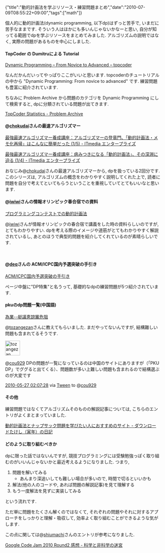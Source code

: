 {"title":"動的計画法を学ぶリソース・練習問題まとめ","date":"2010-07-09T08:55:22+09:00","tags":["math"]}

<!-- DATE: 2010-07-08T23:55:22+00:00 -->
<!-- OLDURL: http://d.hatena.ne.jp/cou929_la/20100708/ -->


<div class="section">
<p>個人的に動的計画法(dynamic programming, 以下dp)はずっと苦手で, いまだに苦手なままです. そういう人はほかにも多いんじゃないかなーと思い, 自分が知ってる範囲でdpを学ぶリソースをまとめてみました. アルゴリズムの説明ではなく, 実際の問題があるものを中心にしました.</p>
<h4>TopCoder の Dumitruによる Tutorial</h4>
<p><a href="http://www.topcoder.com/tc?module=Static&d1=tutorials&d2=dynProg" target="_blank">Dynamic Programming – From Novice to Advanced  –  topcoder</a></p>
<p>なんだかんだいってやっぱりここがいいと思います. topcoderのチュートリアルの中から "Dynamic Programming: From novice to advanced" です. 練習問題も豊富に紹介されています.</p>
<p>ちなみに Problem Archive から問題のカテゴリを Dynamic Programming にして検索すると, dpに分類されている問題が出てきます.</p>
<p><a href="http://www.topcoder.com/tc?module=ProblemArchive&sr=&er=&sc=&sd=&class=&cat=Dynamic+Programming&div1l=&div2l=&mind1s=&mind2s=&maxd1s=&maxd2s=&wr=" target="_blank">TopCoder Statistics - Problem Archive</a></p>
<h4>@<a class="twitter-user-screen-name" href="http://twitter.com/chokudai">chokudai</a>さんの最速アルゴリズマー</h4>
<p><a href="http://www.itmedia.co.jp/enterprise/articles/1003/06/news002.html" target="_blank"> 最強最速アルゴリズマー養成講座：アルゴリズマーの登竜門、「動的計画法・メモ化再帰」はこんなに簡単だった (1/5) - ITmedia エンタープライズ</a></p>
<p><a href="http://www.itmedia.co.jp/enterprise/articles/1005/15/news002.html" target="_blank"> 最強最速アルゴリズマー養成講座：病みつきになる「動的計画法」、その深淵に迫る (1/4) - ITmedia エンタープライズ</a></p>
<p>おなじみ@<a class="twitter-user-screen-name" href="http://twitter.com/chokudai">chokudai</a>さんの最速アルゴリズマーから, dpを扱っている2回分です. このシリーズは, アルゴリズムの概念をわかりやすく説明してくれた上で, 読者に問題を自分で考えてといてもらうということを重視していてとてもいいなと思います.</p>
<h4>@<a class="twitter-user-screen-name" href="http://twitter.com/iwiwi">iwiwi</a>さんの情報オリンピック春合宿での資料</h4>
<p><a href="http://www.slideshare.net/iwiwi/ss-3578511" target="_blank">プログラミングコンテストでの動的計画法</a></p>
<p>@<a class="twitter-user-screen-name" href="http://twitter.com/iwiwi">iwiwi</a>さんが情報オリンピックの春合宿で講義をした時の資料らしいのですが, とてもわかりやすい. dpを考える際のイメージや道筋がとてもわかりやすく解説されているし, あとのほうで典型的問題を紹介してくれているのが素晴らしいです.</p>
<br>

<h4>@<a class="twitter-user-screen-name" href="http://twitter.com/deq">deq</a>さんの ACM/ICPC国内予選突破の手引き</h4>
<p><a href="http://www.deqnotes.net/acmicpc/" target="_blank">ACM/ICPC国内予選突破の手引き</a></p>
<p>ページ中盤に"DP特集"と名うって, 基礎的なdpの練習問題が5つ紹介されています.</p>
<h4>pkuのdp問題一覧(中国語)</h4>
<p><a href="http://hi.baidu.com/xiaohanhoho/blog/item/93699150b5dc0110377abe25.html" target="_blank">為業--艇議恵諒竃危阻</a></p>
<p>@<a class="twitter-user-screen-name" href="http://twitter.com/tozangezan">tozangezan</a>さんに教えてもらいました. まだやってないんですが, 結構難しい問題も含まれてるそうです.</p>
<div class="twitter-detail twitter-detail-left">
  <div class="twitter-detail-user">
    <a class="twitter-user-screen-name" href="http://twitter.com/tozangezan">
      <img src="http://a1.twimg.com/profile_images/937938442/twiticon_clash_normal.png" alt="tozangezan" height="48" width="48" onerror="this.parentNode.replaceChild(document.createTextNode(this.getAttribute('alt')), this);" >
    </a>
  </div>
  <div class="twitter-detail-tweet">
    <p class="twitter-detail-text">
      @<a class="twitter-user-screen-name" href="http://twitter.com/cou929" target="_top">cou929</a> DPの問題が一覧になっているのは中国のサイトにありますが（「PKU DP」でググると出てくる）、問題数が多い上難しい問題も含まれるので結構選ぶのが大変です
    </p>
    <p class="twitter-detail-info">
      <a href="http://twitter.com/tozangezan/status/14776215671" class="twitter-detail-info-permalink"><span class="twitter-detail-info-date">2010-05-27</span> <span class="twitter-detail-info-time">02:07:28</span></a> <span class="twitter-detail-info-source">via <a href="http://sourceforge.jp/projects/tween/wiki/FrontPage" rel="nofollow">Tween</a></span> to @<a href="http://twitter.com/cou929/status/14776140120"  class="twitter-user-screen-name">cou929</a>
    </p>
  </div>
</div>

<h4>その他</h4>
<p>練習問題ではなくてアルゴリズムそのものの解説記事については, こちらのエントリがよくまとまっていました.</p>
<p><a href="http://d.hatena.ne.jp/download_takeshi/20100301/1267476665" target="_blank"> 動的計画法とナップサック問題を学びたい人におすすめのサイト - ダウンロードたけし（寅年）の日記</a></p>
<h4>どのように取り組むべきか</h4>
<p>dpに限った話ではないんですが, 競技プログラミングには受験勉強っぽく取り組むのがいいんじゃないかと最近考えるようになりました. つまり,</p>

<ol>
<li> 問題を解いてみる

<ul>
<li> あんまり深追いしても難しい場合が多いので, 時間で切るといいかも</li>
</ul>
</li>
<li> 解法(他の人のコードや, あれば問題の解説記事)を見て理解する</li>
<li> もう一度解法を見ずに実装してみる</li>
</ol>
<p>という流れです.</p>
<p>ただ単に問題をたくさん解くのではなくて, それぞれの問題やそれに対するアプローチをしっかりと理解・吸収して, 効率よく取り組むことができるような気がします.</p>
<p>この点に関しては@<a class="twitter-user-screen-name" href="http://twitter.com/shiumachi">shiumachi</a>さんのエントリが参考になりました.</p>
<p><a href="http://d.hatena.ne.jp/shiumachi/20100608/1276005219" target="_blank">Google Code Jam 2010 Round2 感想 - 科学と非科学の迷宮</a></p>
</div>






